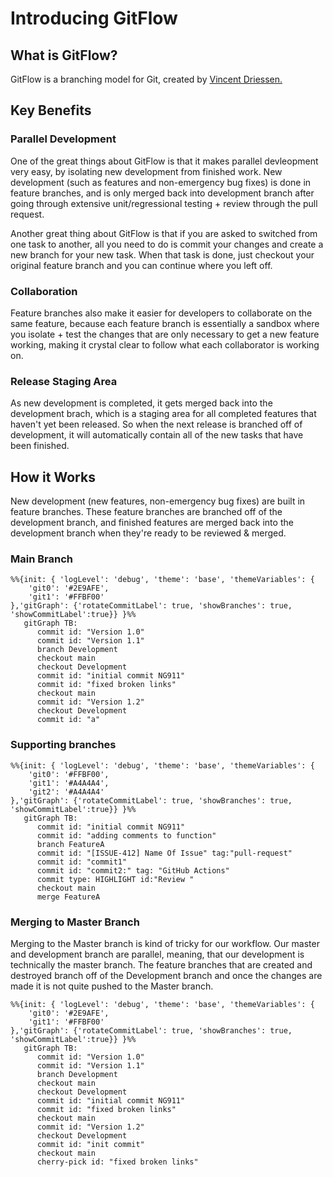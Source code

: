 # Introducing GitFlow

## What is GitFlow?

GitFlow is a branching model for Git, created by [Vincent Driessen.](https://nvie.com/posts/a-successful-git-branching-model/) 

## Key Benefits

### Parallel Development
One of the great things about GitFlow is that it makes parallel devleopment very easy, by isolating new development from finished work. New development (such as features and non-emergency bug fixes) is done in feature branches, and is only merged back into development branch after going through extensive unit/regressional testing + review through the pull request.

Another great thing about GitFlow is that if you are asked to switched from one task to another, all you need to do is commit your changes and create a new branch for your new task. When that task is done, just checkout your original feature branch and you can continue where you left off.

### Collaboration
Feature branches also make it easier for developers to collaborate on the same feature, because each feature branch is essentially a sandbox where you isolate + test the changes that are only necessary to get a new feature working, making it crystal clear to follow what each collaborator is working on. 

### Release Staging Area
As new development is completed, it gets merged back into the development brach, which is a staging area for all completed features that haven't yet been released. So when the next release is branched off of development, it will automatically contain all of the new tasks that have been finished.

## How it Works
New development (new features, non-emergency bug fixes) are built in feature branches. These feature branches are branched off of the development branch, and finished features are merged back into the development branch when they're ready to be reviewed & merged.

### Main Branch
```mermaid
%%{init: { 'logLevel': 'debug', 'theme': 'base', 'themeVariables': {
    'git0': '#2E9AFE',
    'git1': '#FFBF00'
},'gitGraph': {'rotateCommitLabel': true, 'showBranches': true, 'showCommitLabel':true}} }%%
   gitGraph TB:
      commit id: "Version 1.0"
      commit id: "Version 1.1"
      branch Development
      checkout main
      checkout Development
      commit id: "initial commit NG911"
      commit id: "fixed broken links"
      checkout main
      commit id: "Version 1.2"
      checkout Development
      commit id: "a"
```
### Supporting branches

```mermaid
%%{init: { 'logLevel': 'debug', 'theme': 'base', 'themeVariables': {
    'git0': '#FFBF00',
    'git1': '#A4A4A4',
    'git2': '#A4A4A4'
},'gitGraph': {'rotateCommitLabel': true, 'showBranches': true, 'showCommitLabel':true}} }%%
   gitGraph TB:
      commit id: "initial commit NG911"
      commit id: "adding comments to function"
      branch FeatureA
      commit id: "[ISSUE-412] Name Of Issue" tag:"pull-request"
      commit id: "commit1"
      commit id: "commit2:" tag: "GitHub Actions"
      commit type: HIGHLIGHT id:"Review "
      checkout main
      merge FeatureA
```

### Merging to Master Branch
Merging to the Master branch is kind of tricky for our workflow. Our master and development branch are parallel, meaning, that our development is technically the master branch. The feature branches that are created and destroyed branch off of the Development branch and once the changes are made it is not quite pushed to the Master branch.

```mermaid
%%{init: { 'logLevel': 'debug', 'theme': 'base', 'themeVariables': {
    'git0': '#2E9AFE',
    'git1': '#FFBF00'
},'gitGraph': {'rotateCommitLabel': true, 'showBranches': true, 'showCommitLabel':true}} }%%
   gitGraph TB:
      commit id: "Version 1.0"
      commit id: "Version 1.1"
      branch Development
      checkout main
      checkout Development
      commit id: "initial commit NG911"
      commit id: "fixed broken links"
      checkout main
      commit id: "Version 1.2"
      checkout Development
      commit id: "init commit"
      checkout main
      cherry-pick id: "fixed broken links"
```